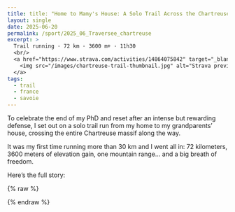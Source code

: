 ```yaml
---
title: title: "Home to Mamy's House: A Solo Trail Across the Chartreuse"
layout: single
date: 2025-06-20
permalink: /sport/2025_06_Traversee_chartreuse
excerpt: >
  Trail running · 72 km · 3600 m+ · 11h30  
  <br/>
  <a href="https://www.strava.com/activities/14864075842" target="_blank">
    <img src="/images/chartreuse-trail-thumbnail.jpg" alt="Strava preview" width="300"/>
  </a>
tags:
  - trail
  - france
  - savoie
---
```


To celebrate the end of my PhD and reset after an intense but rewarding defense, I set out on a solo trail run from my home to my grandparents’ house, crossing the entire Chartreuse massif along the way.  

It was my first time running more than 30 km and I went all in: 72 kilometers, 3600 meters of elevation gain, one mountain range… and a big breath of freedom.  

Here’s the full story:

{% raw %}
<div class="strava-embed-placeholder" 
     data-embed-type="activity" 
     data-embed-id="14864075842" 
     data-style="standard" 
     data-from-embed="false">
</div>
<script src="https://strava-embeds.com/embed.js"></script>
{% endraw %}